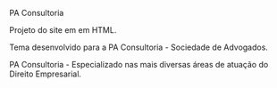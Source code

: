 PA Consultoria

Projeto do site em em HTML.

Tema desenvolvido para a PA Consultoria - Sociedade de Advogados.

PA Consultoria - Especializado nas mais diversas áreas de atuação do Direito Empresarial.
